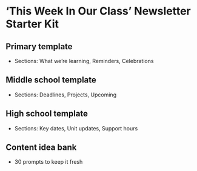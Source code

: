 # ‘This Week In Our Class’ Newsletter Starter Kit

## Primary template
- Sections: What we’re learning, Reminders, Celebrations

## Middle school template
- Sections: Deadlines, Projects, Upcoming

## High school template
- Sections: Key dates, Unit updates, Support hours

## Content idea bank
- 30 prompts to keep it fresh
